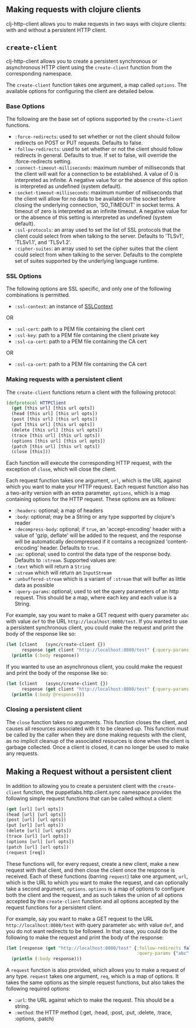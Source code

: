 ## Making requests with clojure clients

clj-http-client allows you to make requests in two ways with clojure clients: with and without a persistent HTTP client.

## `create-client`

clj-http-client allows you to create a persistent synchronous or asynchronous HTTP client using the
`create-client` function from the corresponding namespace.

The `create-client` function takes one argument, a map called `options`. The available options
for configuring the client are detailed below.

### Base Options

The following are the base set of options supported by the `create-client` functions.

* `:force-redirects`: used to set whether or not the client should follow
  redirects on POST or PUT requests. Defaults to false.
* `:follow-redirects`: used to set whether or not the client should follow
  redirects in general. Defaults to true. If set to false, will override
  the :force-redirects setting.
* `:connect-timeout-milliseconds`: maximum number of milliseconds that the
  client will wait for a connection to be established.  A value of 0 is
  interpreted as infinite.  A negative value for or the absence of this option
  is interpreted as undefined (system default).
* `:socket-timeout-milliseconds`: maximum number of milliseconds that the
  client will allow for no data to be available on the socket before closing the
  underlying connection, 'SO_TIMEOUT' in socket terms.  A timeout of zero is
  interpreted as an infinite timeout.  A negative value for or the absence of
  this setting is interpreted as undefined (system default).
* `:ssl-protocols`: an array used to set the list of SSL protocols that the client
  could select from when talking to the server. Defaults to 'TLSv1',
  'TLSv1.1', and 'TLSv1.2'.
* `:cipher-suites`: an array used to set the cipher suites that the client could
  select from when talking to the server. Defaults to the complete
  set of suites supported by the underlying language runtime.

### SSL Options

The following options are SSL specific, and only one of the following combinations is permitted.

* `:ssl-context`: an instance of [SSLContext](http://docs.oracle.com/javase/7/docs/api/javax/net/ssl/SSLContext.html)

OR

* `:ssl-cert`: path to a PEM file containing the client cert
* `:ssl-key`: path to a PEM file containing the client private key
* `:ssl-ca-cert`: path to a PEM file containing the CA cert

OR

* `:ssl-ca-cert`: path to a PEM file containing the CA cert

### Making requests with a persistent client

The `create-client` functions return a client
with the following protocol:

```clj
(defprotocol HTTPClient
  (get [this url] [this url opts])
  (head [this url] [this url opts])
  (post [this url] [this url opts])
  (put [this url] [this url opts])
  (delete [this url] [this url opts])
  (trace [this url] [this url opts])
  (options [this url] [this url opts])
  (patch [this url] [this url opts])
  (close [this]))

```

Each function will execute the corresponding HTTP request, with the exception of `close`, which
will close the client.

Each request function takes one argument, `url`, which is the URL against which you want to make
your HTTP request. Each request function also has a two-arity version with an extra parameter, `options`,
which is a map containing options for the HTTP request. These options are as follows:

* `:headers`: optional; a map of headers
* `:body`: optional; may be a String or any type supported by clojure's reader
* `:decompress-body`: optional; if `true`, an 'accept-encoding' header with a value of
  'gzip, deflate' will be added to the request, and the response will be
   automatically decompressed if it contains a recognized 'content-encoding'
   header.  Defaults to `true`.
* `:as`: optional; used to control the data type of the response body. Defaults to `:stream`. Supported values
  are:
 * `:text` which will return a `String` 
 * `:stream` which will return an `InputStream`
 * `:unbuffered-stream` which is a variant of `:stream` that will buffer as little data as possible
* `:query-params`: optional; used to set the query parameters of an http request. This should be
  a map, where each key and each value is a String.

For example, say you want to make a GET request with
query parameter `abc` with value `def` to the URL `http://localhost:8080/test`. If you wanted to use a
persistent synchronous client, you could make the request and print the body of the response like so:

```clj
(let [client   (sync/create-client {})
      response (get client "http://localhost:8080/test" {:query-params {"abc" "def"}})]
  (println (:body response))
```

If you wanted to use an asynchronous client, you could make the request and print the body of the response like so:

```clj
(let [client   (async/create-client {})
      response (get client "http://localhost:8080/test" {:query-params {"abc" "def"}})]
  (println (:body @response)))
```

### Closing a persistent client

The `close` function takes no arguments. This function closes the client, and causes
all resources associated with it to be cleaned up. This function must be called by the caller when
they are done making requests with the client, as no implicit cleanup of the associated resources
is done when the client is garbage collected. Once a client is closed, it can no longer be used to
make any requests.

## Making a Request without a persistent client

In addition to allowing you to create a persistent client with the `create-client` function, the
puppetlabs.http.client.sync namespace provides the following simple request functions that can be
called without a client:

```clj
(get [url] [url opts])
(head [url] [url opts])
(post [url] [url opts])
(put [url] [url opts])
(delete [url] [url opts])
(trace [url] [url opts])
(options [url] [url opts])
(patch [url] [url opts])
(request [req])

```
These functions will, for every request, create a new client, make a new request with that client, and then
close the client once the response is received. Each of these functions (barring `request`) take one argument,
`url`, which is the URL to which you want to make the request, and can optionally take a second argument, `options`.
`options` is a map of options to configure both the client and the request, and as such takes the union of all options
accepted by the `create-client` function and all options accepted by the request functions for a persistent
client.

For example, say you want to make a GET request to the URL `http://localhost:8080/test` with query parameter
`abc` with value `def`, and you do not want redirects to be followed. In that case, you could do the following
to make the request and print the body of the response:

```clj
(let [response (get "http://localhost:8080/test" {:follow-redirects false
                                                  :query-params {"abc" "def"}})]
  (println (:body response)))
```

A `request` function is also provided, which allows you to make a request of any type.
`request` takes one argument, `req`, which is a map of options. It takes the same options as the simple request
functions, but also takes the following required options:

* `:url`: the URL against which to make the request. This should be a string.
* `:method`: the HTTP method (:get, :head, :post, :put, :delete, :trace, :options, :patch)